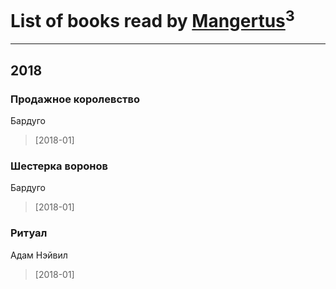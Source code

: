 # List of books read by [Mangertus](http://vk.com/id15649404)<sup>3</sup>
---

## 2018

### Продажное королевство
Бардуго
> [2018-01] 


### Шестерка воронов
Бардуго
> [2018-01] 


### Ритуал
Адам Нэйвил
> [2018-01] 



